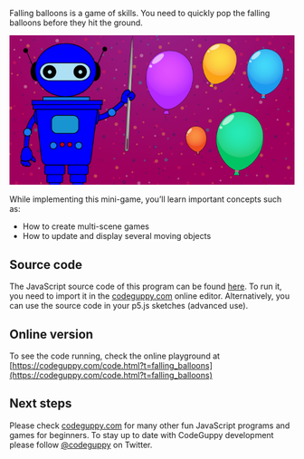 Falling balloons is a game of skills. You need to quickly pop the falling balloons before they hit the ground. 

![Image](thumb.png)

While implementing this mini-game, you’ll learn important concepts such as:

-	How to create multi-scene games
-	How to update and display several moving objects
 
## Source code 
The JavaScript source code of this program can be found [here](sketches/program.js). To run it, you need to import it in the [codeguppy.com](https://codeguppy.com) online editor. Alternatively, you can use the source code in your p5.js sketches (advanced use). 
## Online version 
To see the code running, check the online playground at [https://codeguppy.com/code.html?t=falling_balloons](https://codeguppy.com/code.html?t=falling_balloons) 
## Next steps 
Please check [codeguppy.com](https://codeguppy.com) for many other fun JavaScript programs and games for beginners. To stay up to date with CodeGuppy development please follow [@codeguppy](https://twitter.com/codeguppy) on Twitter.  
